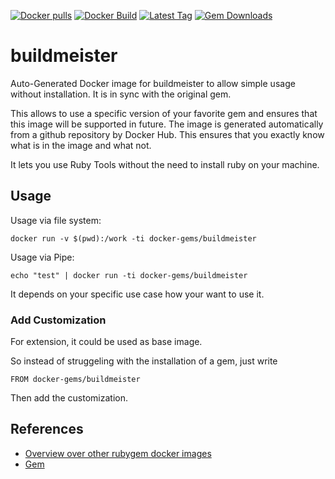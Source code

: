 [![Docker pulls](https://img.shields.io/docker/pulls/rubygem/buildmeister.svg)](https://hub.docker.com/r/rubygem/buildmeister/)
[![Docker Build](https://img.shields.io/docker/automated/rubygem/buildmeister.svg)](https://hub.docker.com/r/rubygem/buildmeister/)
[![Latest Tag](https://img.shields.io/github/tag/docker-rubygem/buildmeister.svg)](https://hub.docker.com/r/rubygem/buildmeister/)
[![Gem Downloads](https://img.shields.io/gem/dt/buildmeister.svg)](https://rubygems.org/gems/buildmeister/)
# buildmeister

Auto-Generated Docker image for buildmeister to allow simple usage without installation.
It is in sync with the original gem.

This allows to use a specific version of your favorite gem and ensures that this image will be supported in future.
The image is generated automatically from a github repository by Docker Hub.
This ensures that you exactly know what is in the image and what not.

It lets you use Ruby Tools without the need to install ruby on your machine.

## Usage

Usage via file system:

`docker run -v $(pwd):/work -ti docker-gems/buildmeister`

Usage via Pipe:

`echo "test" | docker run -ti docker-gems/buildmeister`

It depends on your specific use case how your want to use it.

### Add Customization

For extension, it could be used as base image.

So instead of struggeling with the installation of a gem, just write

`FROM docker-gems/buildmeister`

Then add the customization.

## References

 - [Overview over other rubygem docker images](https://github.com/thinkbot/docker-rubygem)
 - [Gem](https://rubygems.org/gems/buildmeister/)
